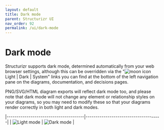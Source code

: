 ```yaml
---
layout: default
title: Dark mode
parent: Structurizr UI
nav_order: 92
permalink: /ui/dark-mode
---
```


# Dark mode

Structurizr supports dark mode, determined automatically from your web browser settings, although this can be
overridden via the "![moon icon](bootstrap-icons/moon.svg) Light | Dark | System" links you can find at the bottom of the left
navigation pane on the diagrams, documentation, and decisions pages.

PNG/SVG/HTML diagram exports will reflect dark mode too, and please note that dark mode will not change any
element or relationship styles on your diagrams, so you may need to modify these so that your diagrams render
correctly in both light and dark modes.

|---------------------------------------|--------------------------------------|
| ![Light mode](images/dark-mode-1.png) | ![Dark mode](images/dark-mode-2.png) |